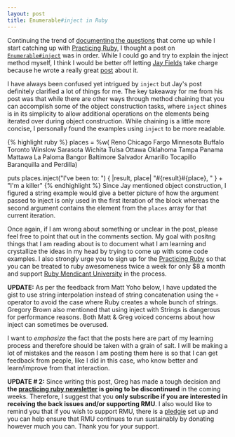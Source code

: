 ```yaml
---
layout: post
title: Enumerable#inject in Ruby
---
```


Continuing the trend of [documenting the questions](http://tundal45.tumblr.com/post/2908449079/include-vs-extend-in-ruby) that come up while I start catching up with [Practicing Ruby](http://letter.ly/practicing-ruby), I thought a post on [`Enumerable#inject`](http://rdoc.info/stdlib/core/1.9.2/Enumerable#inject-instance_method) was in order. While I could go and try to explain the inject method myself, I think I would be better off letting [Jay Fields](http://jayfields.com/) take charge because he wrote a really great [post](http://blog.jayfields.com/2008/03/ruby-inject.html) about it. 

I have always been confused yet intrigued by `inject` but Jay's post definitely clarified a lot of things for me. The key takeaway for me from his post was that while there are other ways through method chaining that you can accomplish some of the object construction tasks, where `inject` shines is in its simplicity to allow additional operations on the elements being iterated over during object construction. While chaining is a little more concise, I personally found the examples using `inject` to be more readable.

<!--script src="https://gist.github.com/793208.js?file=inject.rb"></script-->
{% highlight ruby %}
places = %w( Reno Chicago Fargo Minnesota Buffalo Toronto Winslow Sarasota 
             Wichita Tulsa Ottawa Oklahoma Tampa Panama Mattawa La Paloma 
             Bangor Baltimore Salvador Amarillo Tocapillo Baranquilla and 
             Perdilla)
         
puts places.inject("I've been to: ") { |result, place| "#{result}#{place}, " } + "I'm a killer"
{% endhighlight %}
Since Jay mentioned object construction, I figured a string example would give a better picture of how the argument passed to inject is only used in the first iteration of the block whereas the second argument contains the element from the `places` array for that current iteration.

Once again, if I am wrong about something or unclear in the post, please feel free to point that out in the comments section. My goal with positng things that I am reading about is to document what I am learning and crystallize the ideas in my head by trying to come up with some code examples. I also strongly urge you to sign up for the [Practicing Ruby](http://letter.ly/practicing-ruby) so that you can be treated to ruby awesomeness twice a week for only $8 a month and support [Ruby Mendicant University](http://university.rubymendicant.com) in the process.

**UPDATE:** As per the feedback from Matt Yoho below, I have updated the gist to use string interpolation instead of string concatenation using the `+` operator to avoid the case where Ruby creates a whole bunch of strings. Gregory Brown also mentioned that using inject with Strings is dangerous for performance reasons. Both Matt & Greg voiced concerns about how inject can sometimes be overused.

I want to _emphasize_ the fact that the posts here are part of my learning process and therefore should be taken with a grain of salt. I will be making a lot of mistakes and the reason I am posting them here is so that I can get feedback from people, like I did in this case, who know better and learn/improve from that interaction.

**UPDATE # 2:** Since writing this post, Greg has made a tough decision and **the [practicing ruby newsletter](http://letter.ly/practicing-ruby) is going to be discontinued** in the coming weeks. Therefore, I suggest that you **only subscribe if you are interested in receiving the back issues and/or supporting RMU**. I also would like to remind you that if you wish to support RMU, there is a [pledgie](http://pledgie.com/campaigns/13580) set up and you can help ensure that RMU continues to run sustainably by donating however much you can. Thank you for your support.
